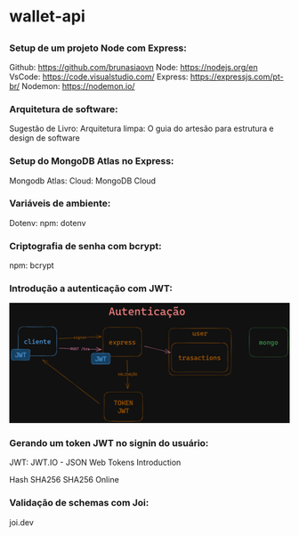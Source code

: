 # wallet-api
##
### Setup de um projeto Node com Express:
Github: https://github.com/brunasiaovn
Node: https://nodejs.org/en
VsCode: https://code.visualstudio.com/
Express: https://expressjs.com/pt-br/
Nodemon: https://nodemon.io/

### Arquitetura de software:
Sugestão de Livro: Arquitetura limpa: O guia do artesão para estrutura e design de software

### Setup do MongoDB Atlas no Express:
Mongodb Atlas: Cloud: MongoDB Cloud

### Variáveis de ambiente:
Dotenv: npm: dotenv

### Criptografia de senha com bcrypt:
npm: bcrypt

### Introdução a autenticação com JWT:
![Alt text](image.png)

### Gerando um token JWT no signin do usuário:
JWT: JWT.IO - JSON Web Tokens Introduction

Hash SHA256 SHA256 Online

### Validação de schemas com Joi:
joi.dev